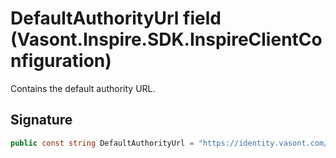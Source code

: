 # DefaultAuthorityUrl field (Vasont.Inspire.SDK.InspireClientConfiguration)
Contains the default authority URL.

## Signature
```csharp
public const string DefaultAuthorityUrl = "https://identity.vasont.com/";
```
